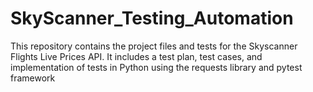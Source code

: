# SkyScanner_Testing_Automation
This repository contains the project files and tests for the Skyscanner Flights Live Prices API. It includes a test plan, test cases, and implementation of tests in Python using the requests library and pytest framework
